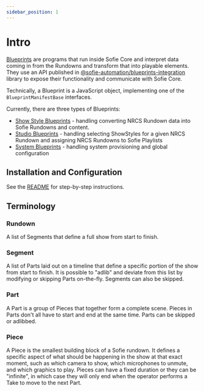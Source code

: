```yaml
---
sidebar_position: 1
---
```


# Intro

[Blueprints](https://nrkno.github.io/sofie-core/docs/user-guide/concepts-and-architecture#blueprints) are programs that run inside Sofie Core and interpret
data coming in from the Rundowns and transform that into playable elements. They use an API published in [@sofie-automation/blueprints-integration](https://nrkno.github.io/sofie-core/typedoc/modules/_sofie_automation_blueprints_integration.html) library to expose their functionality and communicate with Sofie Core.

Technically, a Blueprint is a JavaScript object, implementing one of the `BlueprintManifestBase` interfaces.

Currently, there are three types of Blueprints:

- [Show Style Blueprints](https://nrkno.github.io/sofie-core/typedoc/interfaces/_sofie_automation_blueprints_integration.ShowStyleBlueprintManifest.html) - handling converting NRCS Rundown data into Sofie Rundowns and content.
- [Studio Blueprints](https://nrkno.github.io/sofie-core/typedoc/interfaces/_sofie_automation_blueprints_integration.StudioBlueprintManifest.html) - handling selecting ShowStyles for a given NRCS Rundown and assigning NRCS Rundowns to Sofie Playlists
- [System Blueprints](https://nrkno.github.io/sofie-core/typedoc/interfaces/_sofie_automation_blueprints_integration.SystemBlueprintManifest.html) - handling system provisioning and global configuration

## Installation and Configuration

See the [README](https://github.com/SuperFlyTV/sofie-demo-blueprints#readme) for step-by-step instructions.

## Terminology

### Rundown

A list of Segments that define a full show from start to finish.

### Segment

A list of Parts laid out on a timeline that define a specific portion of the show from start to finish. It is possible to "adlib" and deviate from this list by modifying or skipping Parts on-the-fly. Segments can also be skipped.

### Part

A Part is a group of Pieces that together form a complete scene. Pieces in Parts don't all have to start and end at the same time. Parts can be skipped or adlibbed.

### Piece

A Piece is the smallest building block of a Sofie rundown. It defines a specific aspect of what should be happening in the show at that exact moment, such as which camera to show, which microphones to unmute, and which graphics to play. Pieces can have a fixed duration or they can be "infinite", in which case they will only end when the operator performs a Take to move to the next Part.
